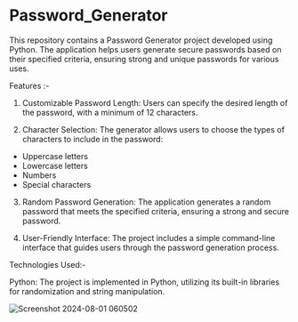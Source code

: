 # Password_Generator

This repository contains a Password Generator project developed using Python. The application helps users generate secure passwords based on their specified criteria, ensuring strong and unique passwords for various uses.

Features :-

1. Customizable Password Length: Users can specify the desired length of the password, with a minimum of 12 characters.

2. Character Selection: The generator allows users to choose the types of characters to include in the password:
* Uppercase letters
* Lowercase letters
* Numbers
* Special characters

3. Random Password Generation: The application generates a random password that meets the specified criteria, ensuring a strong and secure 
   password.

4. User-Friendly Interface: The project includes a simple command-line interface that guides users through the password generation process.

Technologies Used:-

Python: The project is implemented in Python, utilizing its built-in libraries for randomization and string manipulation.

![Screenshot 2024-08-01 060502](https://github.com/user-attachments/assets/912e2f61-be9b-4994-afe2-37658c15062b)

